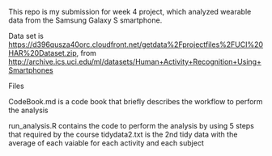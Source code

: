 This repo is my submission for week 4 project, which analyzed wearable data from the Samsung Galaxy S smartphone.

Data set is https://d396qusza40orc.cloudfront.net/getdata%2Fprojectfiles%2FUCI%20HAR%20Dataset.zip, from http://archive.ics.uci.edu/ml/datasets/Human+Activity+Recognition+Using+Smartphones

Files

CodeBook.md is a code book that briefly describes the workflow to perform the analysis

run_analysis.R contains the code to perform the analysis by using 5 steps that required by the course
tidydata2.txt is the 2nd tidy data with the average of each vaiable for each activity and each subject